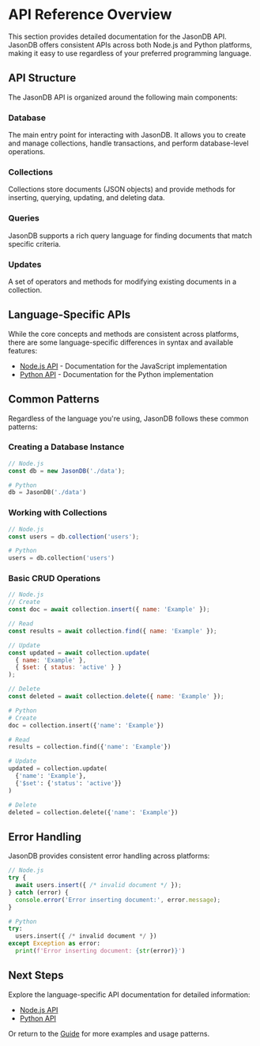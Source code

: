 # API Reference Overview

This section provides detailed documentation for the JasonDB API. JasonDB offers consistent APIs across both Node.js and Python platforms, making it easy to use regardless of your preferred programming language.

## API Structure

The JasonDB API is organized around the following main components:

### Database

The main entry point for interacting with JasonDB. It allows you to create and manage collections, handle transactions, and perform database-level operations.

### Collections

Collections store documents (JSON objects) and provide methods for inserting, querying, updating, and deleting data.

### Queries

JasonDB supports a rich query language for finding documents that match specific criteria.

### Updates

A set of operators and methods for modifying existing documents in a collection.

## Language-Specific APIs

While the core concepts and methods are consistent across platforms, there are some language-specific differences in syntax and available features:

- [Node.js API](/api/node) - Documentation for the JavaScript implementation
- [Python API](/api/python) - Documentation for the Python implementation

## Common Patterns

Regardless of the language you're using, JasonDB follows these common patterns:

### Creating a Database Instance

```javascript
// Node.js
const db = new JasonDB('./data');
```

```python
# Python
db = JasonDB('./data')
```

### Working with Collections

```javascript
// Node.js
const users = db.collection('users');
```

```python
# Python
users = db.collection('users')
```

### Basic CRUD Operations

```javascript
// Node.js
// Create
const doc = await collection.insert({ name: 'Example' });

// Read
const results = await collection.find({ name: 'Example' });

// Update
const updated = await collection.update(
  { name: 'Example' },
  { $set: { status: 'active' } }
);

// Delete
const deleted = await collection.delete({ name: 'Example' });
```

```python
# Python
# Create
doc = collection.insert({'name': 'Example'})

# Read
results = collection.find({'name': 'Example'})

# Update
updated = collection.update(
  {'name': 'Example'},
  {'$set': {'status': 'active'}}
)

# Delete
deleted = collection.delete({'name': 'Example'})
```

## Error Handling

JasonDB provides consistent error handling across platforms:

```javascript
// Node.js
try {
  await users.insert({ /* invalid document */ });
} catch (error) {
  console.error('Error inserting document:', error.message);
}
```

```python
# Python
try:
  users.insert({ /* invalid document */ })
except Exception as error:
  print(f'Error inserting document: {str(error)}')
```

## Next Steps

Explore the language-specific API documentation for detailed information:

- [Node.js API](/api/node)
- [Python API](/api/python)

Or return to the [Guide](/guide/) for more examples and usage patterns.